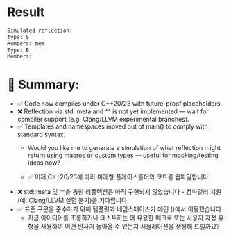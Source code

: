 # Result

```bash
Simulated reflection:
Type: S
Members: mem
Type: B
Members:

```


# 🧠 Summary:

- ✅ Code now compiles under C++20/23 with future-proof placeholders.
- ❌ Reflection via std::meta and ^^ is not yet implemented — wait for compiler support (e.g. Clang/LLVM experimental branches).
- ✅ Templates and namespaces moved out of main() to comply with standard syntax.
  - Would you like me to generate a simulation of what reflection might return using macros or custom types — useful for mocking/testing ideas now?

  - ✅ 이제 C++20/23에 따라 미래형 플레이스홀더와 코드를 컴파일합니다.
- ❌ std::meta 및 ^^을 통한 리플렉션은 아직 구현되지 않았습니다 - 컴파일러 지원(예: Clang/LLVM 실험 분기)을 기다립니다.
- ✅ 표준 구문을 준수하기 위해 템플릿과 네임스페이스가 메인 ()에서 이동했습니다.
  - 지금 아이디어를 조롱하거나 테스트하는 데 유용한 매크로 또는 사용자 지정 유형을 사용하여 어떤 반사가 돌아올 수 있는지 시뮬레이션을 생성해 드릴까요?
